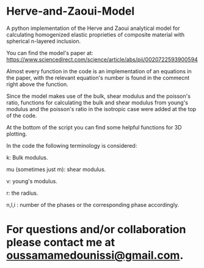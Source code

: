 # Herve-and-Zaoui-Model
A python implementation of the Herve and Zaoui analytical model for calculating homogenized elastic proprieties of composite material with spherical n-layered inclusion.

You can find the model's paper at: https://www.sciencedirect.com/science/article/abs/pii/0020722593900594

Almost every function in the code is an implementation of an equations in the paper, with the relevant equation's number is found in the commecnt right above the function.

Since the model makes use of the bulk, shear modulus and the poisson's ratio, functions for calculating the bulk and shear modulus from young's modulus and the poisson's ratio in the isotropic case were added at the top of the code.

At the bottom of the script you can find some helpful functions for 3D plotting.

In the code the following terminology is considered:

k: Bulk modulus.

mu (sometimes just m): shear modulus.

v: young's modulus.

r: the radius.

n,l,i : number of the phases or the corresponding phase accordingly.

# For questions and/or collaboration please contact me at oussamamedounissi@gmail.com.
